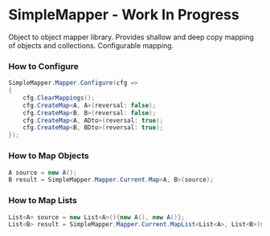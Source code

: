# SimpleMapper - Work In Progress
Object to object mapper library. Provides shallow and deep copy mapping of objects and collections. Configurable mapping.

### How to Configure
```c#
SimpleMapper.Mapper.Configure(cfg =>
{
    cfg.ClearMappings();
    cfg.CreateMap<A, A>(reversal: false);
    cfg.CreateMap<B, B>(reversal: false);
    cfg.CreateMap<A, ADto>(reversal: true);
    cfg.CreateMap<B, BDto>(reversal: true);
});
```

### How to Map Objects
```c#
A source = new A();
B result = SimpleMapper.Mapper.Current.Map<A, B>(source);
```

### How to Map Lists
```c#
List<A> source = new List<A>(){new A(), new A()};
List<B> result = SimpleMapper.Mapper.Current.MapList<List<A>, List<B>(source);
```
